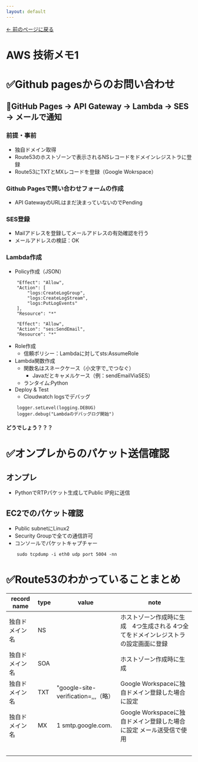 ```yaml
---
layout: default
---
```

[← 前のページに戻る](/index.html)
# AWS 技術メモ1
# ✅Github pagesからのお問い合わせ
## 🔹GitHub Pages → API Gateway → Lambda → SES → メールで通知
### 前提・事前
- 独自ドメイン取得
- Route53のホストゾーンで表示されるNSレコードをドメインレジストラに登録
- Route53にTXTとMXレコードを登録（Google Wokrspace）

### Github Pagesで問い合わせフォームの作成
- API GatewayのURLはまだ決まっていないのでPending

### SES登録
- Mailアドレスを登録してメールアドレスの有効確認を行う
- メールアドレスの検証：OK

### Lambda作成
- Policy作成（JSON）
~~~
    "Effect": "Allow",
    "Action": [
        "logs:CreateLogGroup",
        "logs:CreateLogStream",
        "logs:PutLogEvents"
    ],
    "Resource": "*"

    "Effect": "Allow",
    "Action": "ses:SendEmail",
    "Resource": "*"
~~~
- Role作成
  - 信頼ポリシー：Lambdaに対してsts:AssumeRole
- Lambda関数作成
  - 関数名はスネークケース（小文字で_でつなぐ）
    - Javaだとキャメルケース（例：sendEmailViaSES）
  - ランタイム:Python
- Deploy & Test
  - Cloudwatch logsでデバッグ
~~~
    logger.setLevel(logging.DEBUG)
    logger.debug("Lambdaのデバッグログ開始")
~~~
#### どうでしょう？？？

# ✅オンプレからのパケット送信確認

## オンプレ
- PythonでRTPパケット生成してPublic IP宛に送信

## EC2でのパケット確認
- Public subnetにLinux2
- Security Groupで全ての通信許可
- コンソールでパケットキャプチャー
~~~
    sudo tcpdump -i eth0 udp port 5004 -nn
~~~
 
# ✅Route53のわかっていることまとめ
|record name|type|value|note|
|-----------------|-------|---------------------|----------------------------------------------|
|独自ドメイン名|NS||ホストゾーン作成時に生成　4つ生成される 4つ全てをドメインレジストラの設定画面に登録|
|独自ドメイン名|SOA||ホストゾーン作成時に生成|
|独自ドメイン名|TXT|"google-site-verification=,,,（略）|Google Workspaceに独自ドメイン登録した場合に設定|
|独自ドメイン名|MX|1 smtp.google.com.|Google Workspaceに独自ドメイン登録した場合に設定 メール送受信で使用|
|||||
|||||
|||||
|||||
|||||



